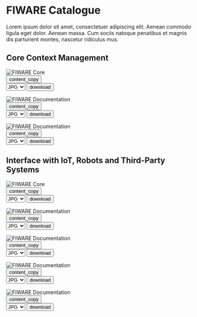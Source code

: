 # FIWARE Catalogue

Lorem ipsum dolor sit amet, consectetuer adipiscing elit. Aenean commodo ligula eget dolor. Aenean massa. Cum sociis natoque penatibus et magnis dis parturient montes, nascetur ridiculus mus.

## Core Context Management

<div class="badges-container">
    <div class="badge-container">
            <img class="badge" src="https://www.fiware.org/custom/brand-guide/img/badges/catalogue/01/core.svg" alt="FIWARE Core" onContextMenu="return false;">
        <div class="dwl-container">
                <button class="copy" data-clipboard-text="https://fiware-brand-guide.readthedocs.io/en/latest/img/badges/catalogue/01/core.svg"><span class="material-symbols-outlined">content_copy</span></button>
            <form class="badge-dwl" onsubmit="this.action = document.getElementById('filename').value">
                    <select id="filename">
                        <option value="#">JPG</option>
                        <option value="#">PNG</option>
                        <option value="#">SVG</option>
                        <option value="#">EPS</option>
                    </select>
                <input type="submit" value="download" class="material-symbols-outlined dwl" />
            </form>
        </div>
    </div>
        <div class="badge-container">
            <img class="badge" src="https://www.fiware.org/custom/brand-guide/img/badges/catalogue/01/documentation.svg" alt="FIWARE Documentation" onContextMenu="return false;">
            <div class="dwl-container">
                <button class="copy" data-clipboard-text="https://fiware-brand-guide.readthedocs.io/en/latest/img/badges/catalogue/01/documentation.svg"><span class="material-symbols-outlined">content_copy</span></button>
                <form class="badge-dwl" onsubmit="this.action = document.getElementById('filename').value">
                    <select id="filename">
                        <option value="#">JPG</option>
                        <option value="#">PNG</option>
                        <option value="#">SVG</option>
                        <option value="#">EPS</option>
                    </select>
                        <input type="submit" value="download" class="material-symbols-outlined dwl" />
                </form>
            </div>
        </div>
        <div class="badge-container">
            <img class="badge" src="https://www.fiware.org/custom/brand-guide/img/badges/catalogue/01/fundamentals.svg" alt="FIWARE Documentation" onContextMenu="return false;">
            <div class="dwl-container">
                <button class="copy" data-clipboard-text="https://fiware-brand-guide.readthedocs.io/en/latest/img/badges/catalogue/01/fundamentals.svg"><span class="material-symbols-outlined">content_copy</span></button>
                <form class="badge-dwl" onsubmit="this.action = document.getElementById('filename').value">
                    <select id="filename">
                        <option value="#">JPG</option>
                        <option value="#">PNG</option>
                        <option value="#">SVG</option>
                        <option value="#">EPS</option>
                    </select>
                        <input type="submit" value="download" class="material-symbols-outlined dwl" />
                </form>
            </div>
        </div>
</div>

## Interface with IoT, Robots and Third-Party Systems

<div class="badges-container">
    <div class="badge-container">
        <img class="badge" src="https://www.fiware.org/custom/brand-guide/img/badges/catalogue/02/iot-agents.svg" alt="FIWARE Core" onContextMenu="return false;">
        <div class="dwl-container">
            <button class="copy" data-clipboard-text="https://fiware-brand-guide.readthedocs.io/en/latest/img/badges/catalogue/02/iot-agents.svg"><span class="material-symbols-outlined">content_copy</span></button>
            <form class="badge-dwl" onsubmit="this.action = document.getElementById('filename').value">
                <select id="filename">
                    <option value="#">JPG</option>
                    <option value="#">PNG</option>
                    <option value="#">SVG</option>
                    <option value="#">EPS</option>
                </select>
                <input type="submit" value="download" class="material-symbols-outlined dwl" />
            </form>
        </div>
    </div>
    <div class="badge-container">
        <img class="badge" src="https://www.fiware.org/custom/brand-guide/img/badges/catalogue/02/media-streams.svg" alt="FIWARE Documentation" onContextMenu="return false;">
        <div class="dwl-container">
            <button class="copy" data-clipboard-text="https://fiware-brand-guide.readthedocs.io/en/latest/img/badges/catalogue/02/media-streams.svg"><span class="material-symbols-outlined">content_copy</span></button>
            <form class="badge-dwl" onsubmit="this.action = document.getElementById('filename').value">
                <select id="filename">
                    <option value="#">JPG</option>
                    <option value="#">PNG</option>
                    <option value="#">SVG</option>
                    <option value="#">EPS</option>
                </select>
                <input type="submit" value="download" class="material-symbols-outlined dwl" />
            </form>
        </div>
    </div>
    <div class="badge-container">
        <img class="badge" src="https://www.fiware.org/custom/brand-guide/img/badges/catalogue/02/operations.svg" alt="FIWARE Documentation" onContextMenu="return false;">
        <div class="dwl-container">
            <button class="copy" data-clipboard-text="https://fiware-brand-guide.readthedocs.io/en/latest/img/badges/catalogue/02/operations.svg"><span class="material-symbols-outlined">content_copy</span></button>
            <form class="badge-dwl" onsubmit="this.action = document.getElementById('filename').value">
                <select id="filename">
                    <option value="#">JPG</option>
                    <option value="#">PNG</option>
                    <option value="#">SVG</option>
                    <option value="#">EPS</option>
                </select>
                <input type="submit" value="download" class="material-symbols-outlined dwl" />
            </form>
        </div>
    </div>
    <div class="badge-container">
        <img class="badge" src="https://www.fiware.org/custom/brand-guide/img/badges/catalogue/02/robotics.svg" alt="FIWARE Documentation" onContextMenu="return false;">
        <div class="dwl-container">
            <button class="copy" data-clipboard-text="https://fiware-brand-guide.readthedocs.io/en/latest/img/badges/catalogue/02/robotics.svg"><span class="material-symbols-outlined">content_copy</span></button>
            <form class="badge-dwl" onsubmit="this.action = document.getElementById('filename').value">
                <select id="filename">
                    <option value="#">JPG</option>
                    <option value="#">PNG</option>
                    <option value="#">SVG</option>
                    <option value="#">EPS</option>
                </select>
                <input type="submit" value="download" class="material-symbols-outlined dwl" />
            </form>
        </div>
    </div>
    <div class="badge-container">
        <img class="badge" src="https://www.fiware.org/custom/brand-guide/img/badges/catalogue/02/third-party.svg" alt="FIWARE Documentation" onContextMenu="return false;">
            <div class="dwl-container">
                <button class="copy" data-clipboard-text="https://fiware-brand-guide.readthedocs.io/en/latest/img/badges/catalogue/02/third-party.svg"><span class="material-symbols-outlined">content_copy</span></button>
                <form class="badge-dwl" onsubmit="this.action = document.getElementById('filename').value">
                    <select id="filename">
                        <option value="#">JPG</option>
                        <option value="#">PNG</option>
                        <option value="#">SVG</option>
                        <option value="#">EPS</option>
                    </select>
                    <input type="submit" value="download" class="material-symbols-outlined dwl" />
                </form>
            </div>
        </div>
    </div>
</div>